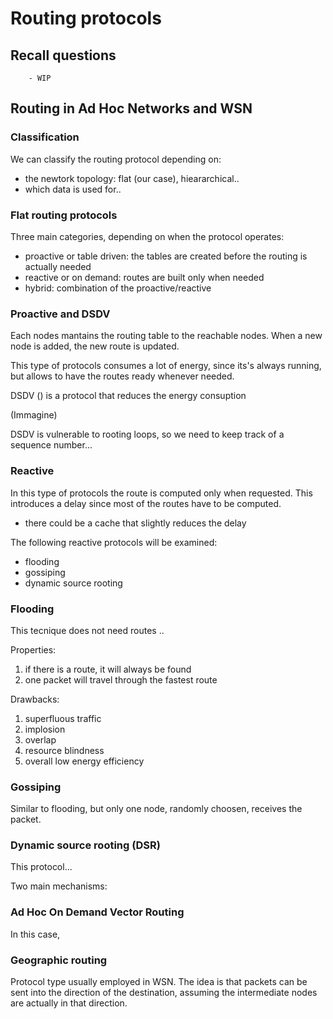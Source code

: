 # Routing protocols 

## Recall questions
        - WIP
        
## Routing in Ad Hoc Networks and WSN

### Classification

We can classify the routing protocol depending on:
- the newtork topology: flat (our case), hieararchical..
- which data is used for..

### Flat routing protocols

Three main categories, depending on when the protocol operates:
- proactive or table driven: the tables are created before the routing is actually needed
- reactive or on demand: routes are built only when needed
- hybrid: combination of the proactive/reactive

### Proactive and DSDV

Each nodes mantains the routing table to the reachable nodes. When a new node is added, the new route is updated.

This type of protocols consumes a lot of energy, since its's always running, but allows to have the routes ready whenever needed.

DSDV () is a protocol that reduces the energy consuption

(Immagine)

DSDV is vulnerable to rooting loops, so we need to keep track of a sequence number...

### Reactive 

In this type of protocols the route is computed only when requested. This introduces a delay since most of the routes have to be computed.
- there could be a cache that slightly reduces the delay

The following reactive protocols will be examined:
- flooding
- gossiping
- dynamic source rooting


### Flooding

This tecnique does not need routes ..

Properties:
1. if there is a route, it will always be found
2. one packet will travel through the fastest route

Drawbacks:
1. superfluous traffic
2. implosion 
3. overlap
4. resource blindness
5. overall low energy efficiency

### Gossiping

Similar to flooding, but only one node, randomly choosen, receives the packet.

### Dynamic source rooting (DSR)

This protocol...

Two main mechanisms:

### Ad Hoc On Demand Vector Routing

In this case, 

### Geographic routing

Protocol type usually employed in WSN. The idea is that packets can be sent into the direction of the destination,
assuming the intermediate nodes are actually in that direction.
